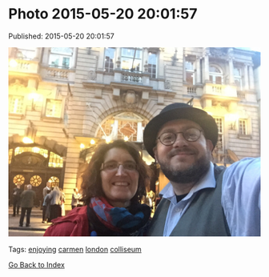 
# Photo 2015-05-20 20:01:57

Published: 2015-05-20 20:01:57

![](119464174077-0.jpg)

Tags: [enjoying](tag-enjoying.md) [carmen](tag-carmen.md) [london](tag-london.md) [colliseum](tag-colliseum.md)

[Go Back to Index](index.md)
